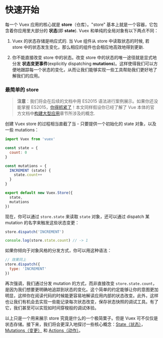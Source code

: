 # 快速开始

每一个 Vuex 应用的核心就是 **store**（仓库）。"store" 基本上就是一个容器，它包含着你应用里大部分的 **状态**(即 **state**). Vuex 和单纯的全局对象有以下两点不同：

1. Vuex 的状态存储是响应式的. 当 Vue 组件从 store 中读取状态的时候, 若 store 中的状态发生变化，那么相应的组件也会相应地高效地得到更新.

2. 你不能直接改变 store 中的状态。改变 store 中的状态的唯一途径就是显式地分发 **状态变更事件**(explicitly dispatching **mutations**)。这样使得我们可以方便地跟踪每一个状态的变化，从而让我们能够实现一些工具帮助我们更好地了解我们的应用。

### 最简单的 store

> **注意**：我们将会在后续的文档中用 ES2015 语法进行案例展示。如果你还没能掌握 ES2015，[你得抓紧了](https://babeljs.io/docs/learn-es2015/)！本文同样假设你已经了解了 Vue 本体的官方文档中[构建大型应用](http://vuejs.org.cn/guide/application.html)章节所涉及的概念.

创建 Vuex store 的过程相当直截了当 - 只要提供一个初始化的 state 对象，以及一些 mutations：

``` js
import Vuex from 'vuex'

const state = {
  count: 0
}

const mutations = {
  INCREMENT (state) {
    state.count++
  }
}

export default new Vuex.Store({
  state,
  mutations
})
```

现在，你可以通过 `store.state` 来读取 `state` 对象，还可以通过 dispatch 某 mutation 的名字来触发这些状态变更：

``` js
store.dispatch('INCREMENT')

console.log(store.state.count) // -> 1
```

如果你倾向于对象风格的分发方式，你可以用这种语法：

``` js
// 效果同上
store.dispatch({
  type: 'INCREMENT'
})
```

再次强调，我们通过分发 mutation 的方式，而非直接改变 `store.state.count`，是因为我们想要更明确地追踪到状态的变化。这个简单的约定能够让你的意图更加明显，这样你在阅读代码的时候能更容易地解读应用内部的状态改变。此外，这样也让我们有机会去实现一些能记录每次状态改变，保存状态快照的调试工具。有了它，我们甚至可以实现如时间穿梭般的调试体验。

以上只是一个用来展示 store 究竟是什么的一个极简栗子。但是 Vuex 可不仅仅是状态存储。接下来，我们将会更深入地探讨一些核心概念：[State（状态）](state.md)，[Mutations（变更）](mutations.md) 和 [Actions（动作）](actions.md)。
